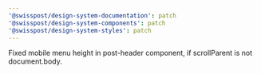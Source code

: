```yaml
---
'@swisspost/design-system-documentation': patch
'@swisspost/design-system-components': patch
'@swisspost/design-system-styles': patch
---
```


Fixed mobile menu height in post-header component, if scrollParent is not document.body.
